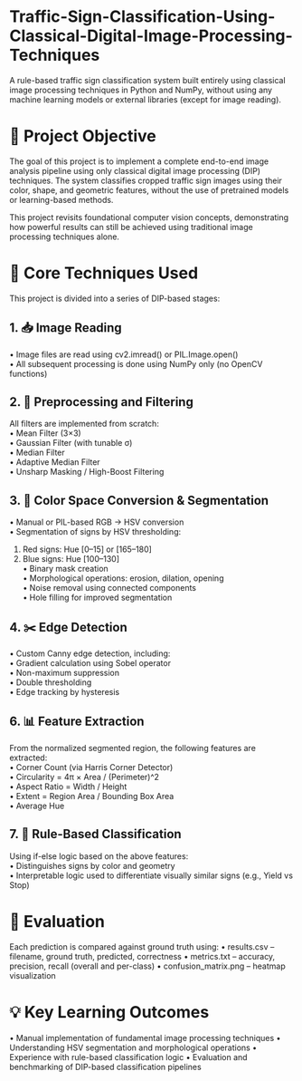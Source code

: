 # Traffic-Sign-Classification-Using-Classical-Digital-Image-Processing-Techniques
A rule-based traffic sign classification system built entirely using classical image processing techniques in Python and NumPy, without using any machine learning models or external libraries (except for image reading).

# 📌 Project Objective
The goal of this project is to implement a complete end-to-end image analysis pipeline using only classical digital image processing (DIP) techniques. The system classifies cropped traffic sign images using their color, shape, and geometric features, without the use of pretrained models or learning-based methods.

This project revisits foundational computer vision concepts, demonstrating how powerful results can still be achieved using traditional image processing techniques alone.

# 🧠 Core Techniques Used
This project is divided into a series of DIP-based stages:

## 1. 📥 Image Reading
• Image files are read using cv2.imread() or PIL.Image.open()<br>
• All subsequent processing is done using NumPy only (no OpenCV functions)

## 2. 🧽 Preprocessing and Filtering
All filters are implemented from scratch:<br>
• Mean Filter (3×3)<br>
• Gaussian Filter (with tunable σ)<br>
• Median Filter<br>
• Adaptive Median Filter<br>
• Unsharp Masking / High-Boost Filtering

## 3. 🎨 Color Space Conversion & Segmentation
• Manual or PIL-based RGB → HSV conversion<br>
• Segmentation of signs by HSV thresholding:<br>
1) Red signs: Hue [0–15] or [165–180]<br>
2) Blue signs: Hue [100–130]<br>
• Binary mask creation<br>
• Morphological operations: erosion, dilation, opening<br>
• Noise removal using connected components<br>
• Hole filling for improved segmentation

## 4. ✂️ Edge Detection
• Custom Canny edge detection, including:<br>
• Gradient calculation using Sobel operator<br>
• Non-maximum suppression<br>
• Double thresholding<br>
• Edge tracking by hysteresis

## 6. 📊 Feature Extraction
From the normalized segmented region, the following features are extracted:<br>
• Corner Count (via Harris Corner Detector)<br>
• Circularity = 4π × Area / (Perimeter)^2<br>
• Aspect Ratio = Width / Height<br>
• Extent = Region Area / Bounding Box Area<br>
• Average Hue

## 7. 🧠 Rule-Based Classification
Using if-else logic based on the above features:<br>
• Distinguishes signs by color and geometry<br>
• Interpretable logic used to differentiate visually similar signs (e.g., Yield vs Stop)

# 🧪 Evaluation
Each prediction is compared against ground truth using:
• results.csv – filename, ground truth, predicted, correctness
• metrics.txt – accuracy, precision, recall (overall and per-class)
• confusion_matrix.png – heatmap visualization

# 💡 Key Learning Outcomes
• Manual implementation of fundamental image processing techniques
• Understanding HSV segmentation and morphological operations
• Experience with rule-based classification logic
• Evaluation and benchmarking of DIP-based classification pipelines

